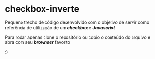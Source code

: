 # checkbox-inverte

Pequeno trecho de código desenvolvido com o objetivo de servir como referência de utilização de um ***checkbox*** e ***Javascript***

Para rodar apenas clone o repositório ou copio o conteúdo do arquivo e abra com seu ***brownser*** favorito


:)

